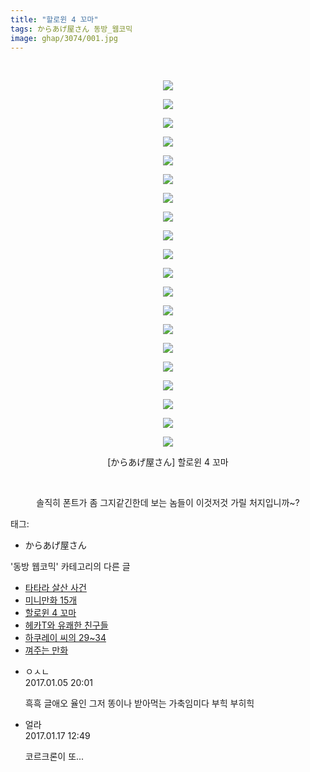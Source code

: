 ```yaml
---
title: "할로윈 4 꼬마"
tags: からあげ屋さん 동방_웹코믹
image: ghap/3074/001.jpg
---
```

<div class="article">
<p style="text-align: center; clear: none; float: none;"><br/></p>
<p style="text-align: center; clear: none; float: none;"><img src="{{ site.nasurl }}/ghap/3074/001.jpg"/></p>
<p style="text-align: center; clear: none; float: none;"><img src="{{ site.nasurl }}/ghap/3074/002.jpg"/></p>
<p style="text-align: center; clear: none; float: none;"><img src="{{ site.nasurl }}/ghap/3074/003.jpg"/></p>
<p style="text-align: center; clear: none; float: none;"><img src="{{ site.nasurl }}/ghap/3074/004.jpg"/></p>
<p style="text-align: center; clear: none; float: none;"><img src="{{ site.nasurl }}/ghap/3074/005.jpg"/></p>
<p style="text-align: center; clear: none; float: none;"><img src="{{ site.nasurl }}/ghap/3074/006.jpg"/></p>
<p style="text-align: center; clear: none; float: none;"><img src="{{ site.nasurl }}/ghap/3074/007.jpg"/></p>
<p style="text-align: center; clear: none; float: none;"><img src="{{ site.nasurl }}/ghap/3074/008.jpg"/></p>
<p style="text-align: center; clear: none; float: none;"><img src="{{ site.nasurl }}/ghap/3074/009.jpg"/></p>
<p style="text-align: center; clear: none; float: none;"><img src="{{ site.nasurl }}/ghap/3074/010.jpg"/></p>
<p style="text-align: center; clear: none; float: none;"><img src="{{ site.nasurl }}/ghap/3074/011.jpg"/></p>
<p style="text-align: center; clear: none; float: none;"><img src="{{ site.nasurl }}/ghap/3074/012.jpg"/></p>
<p style="text-align: center; clear: none; float: none;"><img src="{{ site.nasurl }}/ghap/3074/013.jpg"/></p>
<p style="text-align: center; clear: none; float: none;"><img src="{{ site.nasurl }}/ghap/3074/014.jpg"/></p>
<p style="text-align: center; clear: none; float: none;"><img src="{{ site.nasurl }}/ghap/3074/015.jpg"/></p>
<p style="text-align: center; clear: none; float: none;"><img src="{{ site.nasurl }}/ghap/3074/016.jpg"/></p>
<p style="text-align: center; clear: none; float: none;"><img src="{{ site.nasurl }}/ghap/3074/017.jpg"/></p>
<p style="text-align: center; clear: none; float: none;"><img src="{{ site.nasurl }}/ghap/3074/018.jpg"/></p>
<p style="text-align: center; clear: none; float: none;"><img src="{{ site.nasurl }}/ghap/3074/019.jpg"/></p>
<p style="text-align: center; clear: none; float: none;"><img src="{{ site.nasurl }}/ghap/3074/020.jpg"/></p>
<p style="text-align: center; clear: none; float: none;">[からあげ屋さん] 할로윈 4 꼬마</p>
<p style="text-align: center; clear: none; float: none;"><br/></p>
<p style="text-align: center; clear: none; float: none;">솔직히 폰트가 좀 그지같긴한데 보는 놈들이 이것저것 가릴 처지입니까~?</p>
</div><div class="tagTrail">
<p>태그: </p>
<ul>
<li>からあげ屋さん</li>
</ul>
</div><div class="another">
<p>'동방 웹코믹' 카테고리의 다른 글</p>
<ul>
<li><a href="/2017-01-10-ghap_3097">타타라 살산 사건</a></li>
<li><a href="/2017-01-05-ghap_3079">미니만화 15개</a></li>
<li><a href="/2017-01-05-ghap_3074">할로윈 4 꼬마</a></li>
<li><a href="/2017-01-04-ghap_3056">헤카T와 유쾌한 친구들</a></li>
<li><a href="/2017-01-03-ghap_3052">하쿠레이 씨의 29~34</a></li>
<li><a href="/2017-01-03-ghap_3051">껴주는 만화</a></li>
</ul>
</div><div class="cb_module cb_fluid">
<div class="cb_wrt cb_profile">
<div class="comment">
<ul>
<li class="cb_thumb_off" id="comment14883871">
<div class="cb_comment_area">
<div class="cb_info_area">
<div class="cb_section">
<span class="cb_nick_name">ㅇㅅㄴ</span>
</div>
<div class="cb_section">
<span class="cb_date">2017.01.05 20:01 </span>
</div>
</div>
<div class="cb_dsc_comment">
<p class="cb_dsc">
											흑흑 글애오 율인 그저 똥이나 받아먹는 가축임미다 부힉 부히힉
										</p>
</div>
</div></li>
<li class="cb_thumb_off" id="comment14893662">
<div class="cb_comment_area">
<div class="cb_info_area">
<div class="cb_section">
<span class="cb_nick_name">얼라</span>
</div>
<div class="cb_section">
<span class="cb_date">2017.01.17 12:49 </span>
</div>
</div>
<div class="cb_dsc_comment">
<p class="cb_dsc">
											코르크론이 또...
										</p>
</div>
</div></li>
</ul>
</div>
</div><!-- commentList close -->
</div>